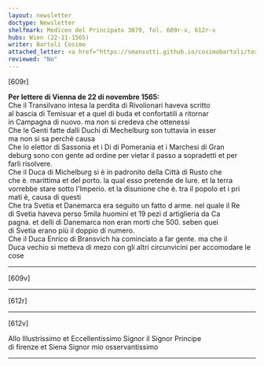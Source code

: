 ```yaml
---
layout: newsletter
doctype: Newsletter
shelfmark: Mediceo del Principato 3079, fol. 609r-v, 612r-v
hubs: Wien (22-11-1565)
writer: Bartoli Cosimo
attached_letter: <a href="https://smansutti.github.io/cosimobartoli/texts/2977_091/">2977_091</a>
reviewed: "No"
---
```


[609r]  
  
  
<strong>Per lettere di Vienna de 22 di novembre 1565:</strong>  
Che il Transilvano intesa la perdita di Rivolionari haveva scritto  
al bascia di Temisuar et a quel di buda et confortatili a ritornar  
in Campagna di nuovo. ma non si credeva che ottenessi  
Che le Genti fatte dalli Duchi di Mechelburg son tuttavia in esser  
ma non si sa perché causa  
Che lo elettor di Sassonia et i Di di Pomerania et i Marchesi di Gran  
deburg sono con gente ad ordine per vietar il passo a sopradetti et per  
farli risolvere.  
Che il Duca di Michelburg si è in padronito della Città di Rusto che  
che è. marittima et del porto. la qual esso pretende de Iure. et la terra  
vorrebbe stare sotto l'Imperio. et la disunione che è. tra il popolo et i pri  
mati è, causa di questi  
Che tra Svetia et Danemarca era seguito un fatto d arme. nel quale il Re  
di Svetia haveva perso 5mila huomini et 19 pezi d artiglieria da Ca  
pagna. et delli di Danemarca non eran morti che 500. seben quei  
di Svetia erano più il doppio di numero.  
Che il Duca Enrico di Bransvich ha cominciato a far gente. ma che il  
Duca vechio si metteva di mezo con gli altri circunvicini per accomodare le cose  
  
---  

[609v]  
  
  
  
---  

[612r]  
  
  
  
---  

[612v]  
  
  
Allo Illustrissimo et Eccellentissimo Signor il Signor Principe  
di firenze et Siena Signor mio osservantissimo  
  
---  

